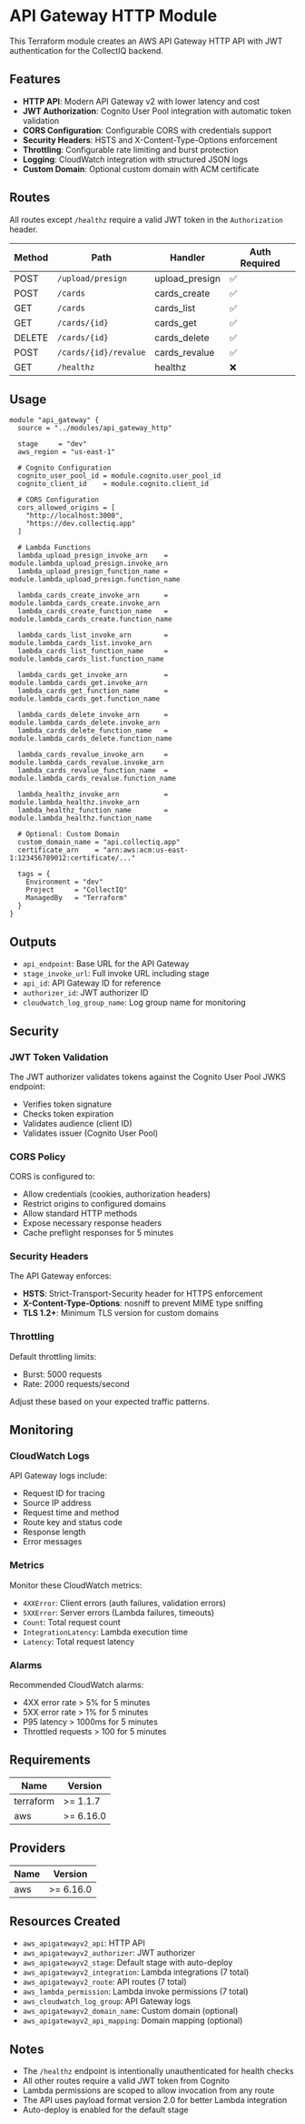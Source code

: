 # API Gateway HTTP Module

This Terraform module creates an AWS API Gateway HTTP API with JWT authentication for the CollectIQ backend.

## Features

- **HTTP API**: Modern API Gateway v2 with lower latency and cost
- **JWT Authorization**: Cognito User Pool integration with automatic token validation
- **CORS Configuration**: Configurable CORS with credentials support
- **Security Headers**: HSTS and X-Content-Type-Options enforcement
- **Throttling**: Configurable rate limiting and burst protection
- **Logging**: CloudWatch integration with structured JSON logs
- **Custom Domain**: Optional custom domain with ACM certificate

## Routes

All routes except `/healthz` require a valid JWT token in the `Authorization` header.

| Method | Path                  | Handler        | Auth Required |
| ------ | --------------------- | -------------- | ------------- |
| POST   | `/upload/presign`     | upload_presign | ✅            |
| POST   | `/cards`              | cards_create   | ✅            |
| GET    | `/cards`              | cards_list     | ✅            |
| GET    | `/cards/{id}`         | cards_get      | ✅            |
| DELETE | `/cards/{id}`         | cards_delete   | ✅            |
| POST   | `/cards/{id}/revalue` | cards_revalue  | ✅            |
| GET    | `/healthz`            | healthz        | ❌            |

## Usage

```hcl
module "api_gateway" {
  source = "../modules/api_gateway_http"

  stage     = "dev"
  aws_region = "us-east-1"

  # Cognito Configuration
  cognito_user_pool_id = module.cognito.user_pool_id
  cognito_client_id    = module.cognito.client_id

  # CORS Configuration
  cors_allowed_origins = [
    "http://localhost:3000",
    "https://dev.collectiq.app"
  ]

  # Lambda Functions
  lambda_upload_presign_invoke_arn    = module.lambda_upload_presign.invoke_arn
  lambda_upload_presign_function_name = module.lambda_upload_presign.function_name

  lambda_cards_create_invoke_arn      = module.lambda_cards_create.invoke_arn
  lambda_cards_create_function_name   = module.lambda_cards_create.function_name

  lambda_cards_list_invoke_arn        = module.lambda_cards_list.invoke_arn
  lambda_cards_list_function_name     = module.lambda_cards_list.function_name

  lambda_cards_get_invoke_arn         = module.lambda_cards_get.invoke_arn
  lambda_cards_get_function_name      = module.lambda_cards_get.function_name

  lambda_cards_delete_invoke_arn      = module.lambda_cards_delete.invoke_arn
  lambda_cards_delete_function_name   = module.lambda_cards_delete.function_name

  lambda_cards_revalue_invoke_arn     = module.lambda_cards_revalue.invoke_arn
  lambda_cards_revalue_function_name  = module.lambda_cards_revalue.function_name

  lambda_healthz_invoke_arn           = module.lambda_healthz.invoke_arn
  lambda_healthz_function_name        = module.lambda_healthz.function_name

  # Optional: Custom Domain
  custom_domain_name = "api.collectiq.app"
  certificate_arn    = "arn:aws:acm:us-east-1:123456789012:certificate/..."

  tags = {
    Environment = "dev"
    Project     = "CollectIQ"
    ManagedBy   = "Terraform"
  }
}
```

## Outputs

- `api_endpoint`: Base URL for the API Gateway
- `stage_invoke_url`: Full invoke URL including stage
- `api_id`: API Gateway ID for reference
- `authorizer_id`: JWT authorizer ID
- `cloudwatch_log_group_name`: Log group name for monitoring

## Security

### JWT Token Validation

The JWT authorizer validates tokens against the Cognito User Pool JWKS endpoint:

- Verifies token signature
- Checks token expiration
- Validates audience (client ID)
- Validates issuer (Cognito User Pool)

### CORS Policy

CORS is configured to:

- Allow credentials (cookies, authorization headers)
- Restrict origins to configured domains
- Allow standard HTTP methods
- Expose necessary response headers
- Cache preflight responses for 5 minutes

### Security Headers

The API Gateway enforces:

- **HSTS**: Strict-Transport-Security header for HTTPS enforcement
- **X-Content-Type-Options**: nosniff to prevent MIME type sniffing
- **TLS 1.2+**: Minimum TLS version for custom domains

### Throttling

Default throttling limits:

- Burst: 5000 requests
- Rate: 2000 requests/second

Adjust these based on your expected traffic patterns.

## Monitoring

### CloudWatch Logs

API Gateway logs include:

- Request ID for tracing
- Source IP address
- Request time and method
- Route key and status code
- Response length
- Error messages

### Metrics

Monitor these CloudWatch metrics:

- `4XXError`: Client errors (auth failures, validation errors)
- `5XXError`: Server errors (Lambda failures, timeouts)
- `Count`: Total request count
- `IntegrationLatency`: Lambda execution time
- `Latency`: Total request latency

### Alarms

Recommended CloudWatch alarms:

- 4XX error rate > 5% for 5 minutes
- 5XX error rate > 1% for 5 minutes
- P95 latency > 1000ms for 5 minutes
- Throttled requests > 100 for 5 minutes

## Requirements

| Name      | Version   |
| --------- | --------- |
| terraform | >= 1.1.7  |
| aws       | >= 6.16.0 |

## Providers

| Name | Version   |
| ---- | --------- |
| aws  | >= 6.16.0 |

## Resources Created

- `aws_apigatewayv2_api`: HTTP API
- `aws_apigatewayv2_authorizer`: JWT authorizer
- `aws_apigatewayv2_stage`: Default stage with auto-deploy
- `aws_apigatewayv2_integration`: Lambda integrations (7 total)
- `aws_apigatewayv2_route`: API routes (7 total)
- `aws_lambda_permission`: Lambda invoke permissions (7 total)
- `aws_cloudwatch_log_group`: API Gateway logs
- `aws_apigatewayv2_domain_name`: Custom domain (optional)
- `aws_apigatewayv2_api_mapping`: Domain mapping (optional)

## Notes

- The `/healthz` endpoint is intentionally unauthenticated for health checks
- All other routes require a valid JWT token from Cognito
- Lambda permissions are scoped to allow invocation from any route
- The API uses payload format version 2.0 for better Lambda integration
- Auto-deploy is enabled for the default stage
